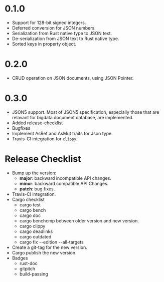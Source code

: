 0.1.0
=====

* Support for 128-bit signed integers.
* Deferred conversion for JSON numbers.
* Serialization from Rust native type to JSON text.
* De-serialization from JSON text to Rust native type.
* Sorted keys in property object.

0.2.0
=====

* CRUD operation on JSON documents, using JSON Pointer.

0.3.0
=====

* JSON5 support. Most of JSON5 specification, especially those
that are relavant for bigdata document database, are implemented.
* Added release-checklist
* Bugfixes
* Implement AsRef and AsMut traits for Json type.
* Travis-CI integration for ``clippy``.

Release Checklist
=================

* Bump up the version:
  * __major__: backward incompatible API changes.
  * __minor__: backward compatible API Changes.
  * __patch__: bug fixes.
* Travis-CI integration.
* Cargo checklist
  * cargo test
  * cargo bench
  * cargo doc
  * cargo benchcmp between older version and new version.
  * cargo clippy
  * cargo deadlinks
  * cargo outdated
  * cargo fix --edition --all-targets
* Create a git-tag for the new version.
* Cargo publish the new version.
* Badges
  * rust-doc
  * gitpitch
  * build-passing
